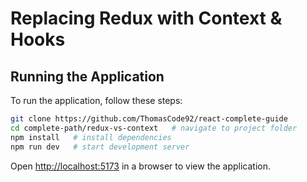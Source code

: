 # Replacing Redux with Context & Hooks

## Running the Application

To run the application, follow these steps:

```bash
git clone https://github.com/ThomasCode92/react-complete-guide
cd complete-path/redux-vs-context   # navigate to project folder
npm install   # install dependencies
npm run dev   # start development server
```

Open [http://localhost:5173](http://localhost:5173) in a browser to view the application.
